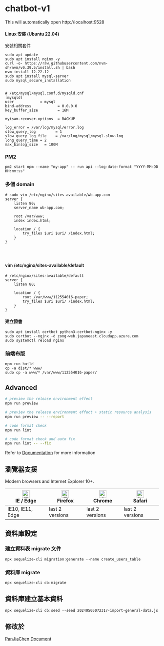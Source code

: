 # chatbot-v1

This will automatically open http://localhost:9528

#### Linux 安裝 (Ubuntu 22.04)

安裝相關套件 

```
sudo apt update
sudo apt install nginx -y
curl -o- https://raw.githubusercontent.com/nvm-sh/nvm/v0.39.5/install.sh | bash
nvm install 12.22.12
sudo apt install mysql-server
sudo mysql_secure_installation


# /etc/mysql/mysql.conf.d/mysqld.cnf
[mysqld]
user            = mysql
bind-address            = 0.0.0.0
key_buffer_size         = 16M

myisam-recover-options  = BACKUP

log_error = /var/log/mysql/error.log
slow_query_log         = 1
slow_query_log_file    = /var/log/mysql/mysql-slow.log
long_query_time = 2
max_binlog_size   = 100M
```

### PM2
```
pm2 start npm --name "my-app" -- run api --log-date-format "YYYY-MM-DD HH:mm:ss"
```

### 多個 domain 

```
# sudo vim /etc/nginx/sites-available/wb-app.com
server {
    listen 80;
    server_name wb-app.com;

    root /var/www;
    index index.html;

    location / {
        try_files $uri $uri/ /index.html;
    }
}




```

#### vim /etc/nginx/sites-available/default

```
# /etc/nginx/sites-available/default
server {
    listen 80;

    location / {
        root /var/www/112554016-paper;
        try_files $uri $uri/ /index.html;
    }
}
```

#### 建立證書

```
sudo apt install certbot python3-certbot-nginx -y
sudo certbot --nginx -d zong-web.japaneast.cloudapp.azure.com
sudo systemctl reload nginx
```

### 前端布版

```
npm run build
cp -a dist/* www/
sudo cp -a www/* /var/www/112554016-paper/
```
## Advanced

```bash
# preview the release environment effect
npm run preview

# preview the release environment effect + static resource analysis
npm run preview -- --report

# code format check
npm run lint

# code format check and auto fix
npm run lint -- --fix
```

Refer to [Documentation](https://panjiachen.github.io/vue-element-admin-site/guide/essentials/deploy.html) for more information

## 瀏覽器支援

Modern browsers and Internet Explorer 10+.

| [<img src="https://raw.githubusercontent.com/alrra/browser-logos/master/src/edge/edge_48x48.png" alt="IE / Edge" width="24px" height="24px" />](http://godban.github.io/browsers-support-badges/)</br>IE / Edge | [<img src="https://raw.githubusercontent.com/alrra/browser-logos/master/src/firefox/firefox_48x48.png" alt="Firefox" width="24px" height="24px" />](http://godban.github.io/browsers-support-badges/)</br>Firefox | [<img src="https://raw.githubusercontent.com/alrra/browser-logos/master/src/chrome/chrome_48x48.png" alt="Chrome" width="24px" height="24px" />](http://godban.github.io/browsers-support-badges/)</br>Chrome | [<img src="https://raw.githubusercontent.com/alrra/browser-logos/master/src/safari/safari_48x48.png" alt="Safari" width="24px" height="24px" />](http://godban.github.io/browsers-support-badges/)</br>Safari |
| --------- | --------- | --------- | --------- |
| IE10, IE11, Edge| last 2 versions| last 2 versions| last 2 versions

## 資料庫設定

### 建立資料表 migrate 文件
`npx sequelize-cli migration:generate --name create_users_table`

### 資料庫 migrate
`npx sequelize-cli db:migrate`

## 資料庫建立基本資料
`npx sequelize-cli db:seed --seed 20240505072317-import-general-data.js`

## 修改於

[PanJiaChen](https://github.com/PanJiaChen/vue-admin-template/)
[Document](https://panjiachen.github.io/vue-element-admin-site/zh/)
